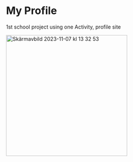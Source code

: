 # My Profile
1st school project using one Activity, profile site

<img width="332" alt="Skärmavbild 2023-11-07 kl  13 32 53" src="https://github.com/juheejulia/MyProfile/assets/78086983/299bac1e-f3ae-488b-a4cf-b7bd44f52a37">


